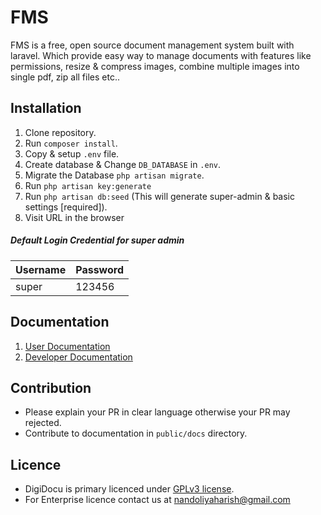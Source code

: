 # FMS
FMS is a free, open source document management system built with laravel. Which provide easy way to 
manage documents with features like permissions, resize & compress images, combine multiple images into single pdf, 
zip all files etc..

## Installation
1. Clone repository.
2. Run `composer install`.
3. Copy & setup `.env` file.
4. Create database & Change `DB_DATABASE` in `.env`.
5. Migrate the Database `php artisan migrate`.
6. Run `php artisan key:generate`
7. Run `php artisan db:seed` (This will generate super-admin & basic settings [required]).
8. Visit URL in the browser

##### Default Login Credential for super admin
| Username | Password |
|----------|----------|
| super    | 123456   |

## Documentation
1. [User Documentation](https://nandoliyaharish.gitbook.io/digidocu/user)
2. [Developer Documentation](https://nandoliyaharish.gitbook.io/digidocu/dev)

## Contribution
 - Please explain your PR in clear language otherwise your PR may rejected.
 - Contribute to documentation in `public/docs` directory. 
 
## Licence
  - DigiDocu is primary licenced under [GPLv3 license](https://github.com/harish81/digidocu/blob/master/LICENSE).
  - For Enterprise licence contact us at [nandoliyaharish@gmail.com](mailto:nandoliyaharish@gmail.com) 
